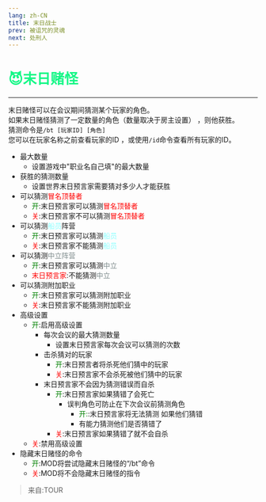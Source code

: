 ```yaml
---
lang: zh-CN
title: 末日战士
prev: 被诅咒的灵魂
next: 处刑人
---
```


# <font color="#14f786">😈<b>末日赌怪</b></font><Badge text="Evil" type="tip" vertical="middle"/>

***

末日赌怪可以在会议期间猜测某个玩家的角色。<br>
如果末日赌怪猜测了一定数量的角色（数量取决于房主设置） ，则他获胜。<br>
猜测命令是`/bt [玩家ID] [角色]` <br>
您可以在玩家名称之前查看玩家的ID ，或使用`/id`命令查看所有玩家的ID。

- 最大数量
  - 设置游戏中"职业名自己填"的最大数量
- 获胜的猜测数量
  - 设置世界末日预言家需要猜对多少人才能获胜
- 可以猜测<font color=red>冒名顶替者</font>
  - <font color=green>开</font>:末日预言家可以猜测<font color=red>冒名顶替者</font>
  - <font color=red>关</font>:末日预言家不可以猜测<font color=red>冒名顶替者</font>
- 可以猜测<font color=#8cffff>船员</font>阵营
  - <font color=green>开</font>:末日预言家可以猜测<font color=#8cffff>船员</font>
  - <font color=red>关</font>:末日预言家不能猜测<font color=#8cffff>船员</font>
- 可以猜测<font color=#7f8c8d>中立阵营</font>
  - <font color=green>开</font>:末日预言家可以猜测<font color=#7f8c8d>中立</font>
  - <font color=red>末日预言家</font>:不能猜测<font color=#7f8c8d>中立</font>
- 可以猜测附加职业
  - <font color=green>开</font>:末日预言家可以猜测附加职业
  - <font color=red>关</font>:末日预言家不能猜测附加职业
- 高级设置
  - <font color=green>开</font>:启用高级设置
    - 每次会议的最大猜测数量
      - 设置末日预言家每次会议可以猜测的次数
    - 击杀猜对的玩家
      - <font color=green>开</font>:末日预言者将杀死他们猜中的玩家
      - <font color=red>关</font>:末日预言家不会杀死被他们猜中的玩家
    - 末日预言家不会因为猜测错误而自杀
      - <font color=green>开</font>:末日预言家如果猜错了会死亡
        - 误判角色可防止在下次会议前猜测角色
          - <font color=green>开:</font>:末日预言家将无法猜测 如果他们猜错
          - 有能力猜测他们是否猜错了
      - <font color=red>关</font>:末日预言家如果猜错了就不会自杀
  - <font color=red>关</font>:禁用高级设置
- 隐藏末日赌怪的命令
  - <font color=green>开</font>:MOD将尝试隐藏末日赌怪的“/bt”命令
  - <font color=red>关</font>:MOD将不会隐藏末日赌怪的指令

> 来自:TOUR
